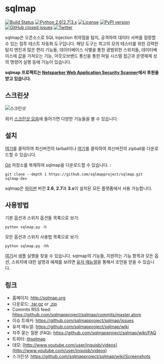 # sqlmap

[![Build Status](https://api.travis-ci.org/sqlmapproject/sqlmap.svg?branch=master)](https://travis-ci.org/sqlmapproject/sqlmap) [![Python 2.6|2.7|3.x](https://img.shields.io/badge/python-2.6|2.7|3.x-yellow.svg)](https://www.python.org/) [![License](https://img.shields.io/badge/license-GPLv2-red.svg)](https://raw.githubusercontent.com/sqlmapproject/sqlmap/master/LICENSE) [![PyPI version](https://badge.fury.io/py/sqlmap.svg)](https://badge.fury.io/py/sqlmap) [![GitHub closed issues](https://img.shields.io/github/issues-closed-raw/sqlmapproject/sqlmap.svg?colorB=ff69b4)](https://github.com/sqlmapproject/sqlmap/issues?q=is%3Aissue+is%3Aclosed) [![Twitter](https://img.shields.io/badge/twitter-@sqlmap-blue.svg)](https://twitter.com/sqlmap)

sqlmap은 오픈소스로 SQL Injection 취약점을 탐지, 공격하여 데이터 서버를 점령할 수 있는 침투 테스트 자동화 도구입니다.
해당 도구는 최고의 모의 테스터를 위한 강력한 탐지 엔진과 많은 편리 기능들, 데이터베이스 식별을 통한 광범위한 스위치들, 데이터베이스에 값을 가져오는 기능, 아웃오브밴드 통신을 통한 파일 시스템 접근과 운영체제 상의 명령어 실행 등에 기능이 있습니다.

**sqlmap 프로젝트는 [Netsparker Web Application Security Scanner](https://www.netsparker.com/scan-website-security-issues/?utm_source=sqlmap.org&utm_medium=banner&utm_campaign=github)에서 후원을 받고 있습니다.**

스크린샷
----

![스크린샷](https://raw.github.com/wiki/sqlmapproject/sqlmap/images/sqlmap_screenshot.png)

위키 [스크린샷 모음](https://github.com/sqlmapproject/sqlmap/wiki/Screenshots)에 들어가면 다양한 기능들을 볼 수 있습니다.

설치
----

[여기](https://github.com/sqlmapproject/sqlmap/tarball/master)를 클릭하여 최신버전의 tarball이나 [여기](https://github.com/sqlmapproject/sqlmap/zipball/master)를 클릭하여 최신버전의 zipball을 다운로드할 수 있습니다.

[Git](https://github.com/sqlmapproject/sqlmap) 저장소를 복제하여 sqlmap을 다운로드할 수 있습니다. :

    git clone --depth 1 https://github.com/sqlmapproject/sqlmap.git sqlmap-dev

sqlmap은 [파이썬](http://www.python.org/download/) 버전 **2.6**, **2.7**과 **3.x**이 설치된 모든 플랫폼에서 사용 가능합니다.

사용방법
----

기본 옵션과 스위치 옵션들 목록으로 보기:

    python sqlmap.py -h

모든 옵션과 스위치 사용법 목록으로 보기:

    python sqlmap.py -hh

[여기](https://asciinema.org/a/46601)서 샘플 실행을 찾을 수 있습니다.
sqlmap의 기능들, 지원하는 기능 항목과 모든 옵션, 스위치에 대한 설명과 예제를 보려면 [유저 매뉴얼](https://github.com/sqlmapproject/sqlmap/wiki/Usage)을 통해서 조언을 얻을 수 있습니다.

링크
----

* 홈페이지: http://sqlmap.org
* 다운로드: [.tar.gz](https://github.com/sqlmapproject/sqlmap/tarball/master) or [.zip](https://github.com/sqlmapproject/sqlmap/zipball/master)
* Commits RSS feed: https://github.com/sqlmapproject/sqlmap/commits/master.atom
* 이슈 트래커: https://github.com/sqlmapproject/sqlmap/issues
* 유저 매뉴얼: https://github.com/sqlmapproject/sqlmap/wiki
* 자주 묻는 질문 (FAQ): https://github.com/sqlmapproject/sqlmap/wiki/FAQ
* 트위터: [@sqlmap](https://twitter.com/sqlmap)
* 데모: [http://www.youtube.com/user/inquisb/videos](http://www.youtube.com/user/inquisb/videos)
* 스크린샷: https://github.com/sqlmapproject/sqlmap/wiki/Screenshots
